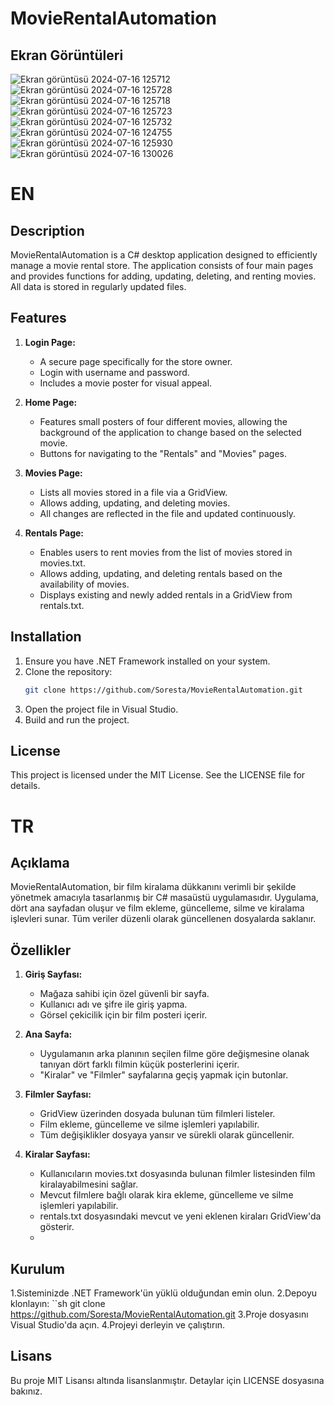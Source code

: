 # MovieRentalAutomation

## Ekran Görüntüleri
![Ekran görüntüsü 2024-07-16 125712](https://github.com/user-attachments/assets/00577303-fa9a-42f7-88ed-9b3725efa1a0)
![Ekran görüntüsü 2024-07-16 125728](https://github.com/user-attachments/assets/d0feb996-0ab3-4c77-a275-3b643ef128e4)
![Ekran görüntüsü 2024-07-16 125718](https://github.com/user-attachments/assets/a2f8d9f2-43a3-4458-99e9-5d8ca9d5a46f)
![Ekran görüntüsü 2024-07-16 125723](https://github.com/user-attachments/assets/fbe73192-8ae6-42ce-a762-d90c7fff12cb)
![Ekran görüntüsü 2024-07-16 125732](https://github.com/user-attachments/assets/d9036153-f2cf-4d81-a43f-32d7ba5f4eef)
![Ekran görüntüsü 2024-07-16 124755](https://github.com/user-attachments/assets/af4a7ff2-a282-46f7-80da-69ff58bda425)
![Ekran görüntüsü 2024-07-16 125930](https://github.com/user-attachments/assets/8a605b7b-b4bc-443e-948a-36e3cffadb31)
![Ekran görüntüsü 2024-07-16 130026](https://github.com/user-attachments/assets/aeae39a7-8c78-41c4-8b86-3fbdb29970b9)


# EN
## Description
MovieRentalAutomation is a C# desktop application designed to efficiently manage a movie rental store. The application consists of four main pages and provides functions for adding, updating, deleting, and renting movies. All data is stored in regularly updated files.

## Features
1. **Login Page:**
   - A secure page specifically for the store owner.
   - Login with username and password.
   - Includes a movie poster for visual appeal.

2. **Home Page:**
   - Features small posters of four different movies, allowing the background of the application to change based on the selected movie.
   - Buttons for navigating to the "Rentals" and "Movies" pages.

3. **Movies Page:**
   - Lists all movies stored in a file via a GridView.
   - Allows adding, updating, and deleting movies.
   - All changes are reflected in the file and updated continuously.

4. **Rentals Page:**
   - Enables users to rent movies from the list of movies stored in movies.txt.
   - Allows adding, updating, and deleting rentals based on the availability of movies.
   - Displays existing and newly added rentals in a GridView from rentals.txt.

## Installation
1. Ensure you have .NET Framework installed on your system.
2. Clone the repository:
   ```sh
   git clone https://github.com/Soresta/MovieRentalAutomation.git
3. Open the project file in Visual Studio.
4. Build and run the project.

## License
This project is licensed under the MIT License. See the LICENSE file for details.


# TR
## Açıklama
MovieRentalAutomation, bir film kiralama dükkanını verimli bir şekilde yönetmek amacıyla tasarlanmış bir C# masaüstü uygulamasıdır. Uygulama, dört ana sayfadan oluşur ve film ekleme, güncelleme, silme ve kiralama işlevleri sunar. Tüm veriler düzenli olarak güncellenen dosyalarda saklanır.

## Özellikler
1. **Giriş Sayfası:**
   - Mağaza sahibi için özel güvenli bir sayfa.
   - Kullanıcı adı ve şifre ile giriş yapma.
   - Görsel çekicilik için bir film posteri içerir.

2. **Ana Sayfa:**
   - Uygulamanın arka planının seçilen filme göre değişmesine olanak tanıyan dört farklı filmin küçük posterlerini içerir.
   - "Kiralar" ve "Filmler" sayfalarına geçiş yapmak için butonlar.

3. **Filmler Sayfası:**
   - GridView üzerinden dosyada bulunan tüm filmleri listeler.
   - Film ekleme, güncelleme ve silme işlemleri yapılabilir.
   - Tüm değişiklikler dosyaya yansır ve sürekli olarak güncellenir.

4. **Kiralar Sayfası:**
   - Kullanıcıların movies.txt dosyasında bulunan filmler listesinden film kiralayabilmesini sağlar.
   - Mevcut filmlere bağlı olarak kira ekleme, güncelleme ve silme işlemleri yapılabilir.
   - rentals.txt dosyasındaki mevcut ve yeni eklenen kiraları GridView'da gösterir.
   - 
## Kurulum
1.Sisteminizde .NET Framework'ün yüklü olduğundan emin olun.
2.Depoyu klonlayın:
``sh
   git clone https://github.com/Soresta/MovieRentalAutomation.git
3.Proje dosyasını Visual Studio'da açın.
4.Projeyi derleyin ve çalıştırın.
## Lisans
Bu proje MIT Lisansı altında lisanslanmıştır. Detaylar için LICENSE dosyasına bakınız.
